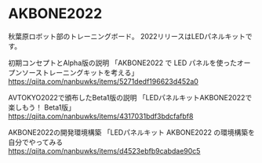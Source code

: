 # AKBONE2022

秋葉原ロボット部のトレーニングボード。
2022リリースはLEDパネルキットです。


初期コンセプトとAlpha版の説明
「AKBONE2022 で LED パネルを使ったオープンソーストレーニングキットを考える」
https://qiita.com/nanbuwks/items/5271dedf196623d452a0

AVTOKYO2022で頒布したBeta1版の説明
「LEDパネルキットAKBONE2022で楽しもう！ Beta1版」
https://qiita.com/nanbuwks/items/4317031bdf3bdcfafbf8

AKBONE2022の開発環境構築
「LEDパネルキット AKBONE2022 の環境構築を自分でやってみる
https://qiita.com/nanbuwks/items/d4523ebfb9cabdae90c5
